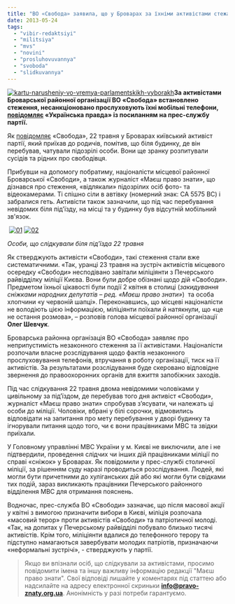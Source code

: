 ```yaml
---
title: "ВО «Свобода» заявила, що у Броварах за їхніми активістами стежать столичні правоохоронці"
date: 2013-05-24
tags: 
  - "vibir-redaktsiyi"
  - "militsiya"
  - "mvs"
  - "novini"
  - "prosluhovuvannya"
  - "svoboda"
  - "slidkuvannya"
---
```


[![kartu-narusheniy-vo-vremya-parlamentskikh-vyborakh](https://mpz.brovary.org/wp-content/uploads/2013/05/kartu-narusheniy-vo-vremya-parlamentskikh-vyborakh.jpg)](https://mpz.brovary.org/wp-content/uploads/2013/05/kartu-narusheniy-vo-vremya-parlamentskikh-vyborakh.jpg)**За активістами Броварської районної організації ВО «Свобода» встановлено стеження, несанкціоновано прослуховують їхні мобільні телефони, [повідомляє](http://www.pravda.com.ua/news/2013/05/24/6990618/) «Українська правда» із посиланням на прес-службу партії.**

Як [повідомляє](http://www.kyiv.svoboda.org.ua/diyalnist/novyny/039383/) «Свобода», 22 травня у Броварах київський активіст партії, який приїхав до родичів, помітив, що біля будинку, де він перебував, чатували підозрілі особи. Вони ще зранку розпитували сусідів та рідних про свободівця.

Прибувши на допомогу побратиму, націоналісти місцевої районної Броварської «Свободи», а також журналіст «Маєш право знати», що дізнався про стеження, «відлякали» підозрілих осіб фото- та відеокамерами. Ті спішно сіли в автівку (номерний знак: СА 5575 ВС) і забралися геть. Активісти також зазначили, що під час перебування невідомих біля під'їзду, на місці та у будинку був відсутній мобільний зв'язок.

 [![01](https://mpz.brovary.org/wp-content/uploads/2013/05/01.jpg)](https://mpz.brovary.org/wp-content/uploads/2013/05/01.jpg) [![02](https://mpz.brovary.org/wp-content/uploads/2013/05/02.jpg)](https://mpz.brovary.org/wp-content/uploads/2013/05/02.jpg)

_Особи, що слідкували біля під'їзда 22 травня_

Як стверджують активісти «Свободи», такі стеження стали вже систематичними. «Так, уранці 23 травня на зустріч активістів місцевого осередку «Свободи» несподівано завітали міліціянти з Печерського райвідділку міліції Києва. Вони були добре обізнані щодо дій «Свободи». Предметом їхньої цікавості були події 2 квітня в столиці (_закидування сніжками народних депутатів – ред. «Маєш право знати»_)  та особа хлопчини «у червоній шапці». Переконавшись, що місцеві націоналісти не володіють цією інформацією, міліціянти поїхали й натякнули, що «це не остання розмова», – розповів голова місцевої районної організації **Олег Шевчук**.

Броварська районна організація ВО «Свобода» заявляє про неприпустимість незаконного стеження за її активістами. Націоналісти розпочали власне розслідування щодо фактів незаконного прослуховування телефонів, втручання в роботу організації, тиск на її активістів. За результатами розслідування буде скеровано відповідне звернення до правоохоронних органів для вжиття запобіжних заходів.

Під час слідкування 22 травня двома невідомими чоловіками у цивільному за під’їздом, де перебував того дня активіст «Свободи», журналіст «Маєш право знати» спробував з’ясувати, чи належать ці особи до міліції. Чоловіки, вбрані у білі сорочки, відмовились відповідати на запитання про мету перебування у дворі будинку та ігнорували питання щодо того, чи є вони працівниками МВС та звідки приїхали.

У Головному управлінні МВС України у м. Києві не виключили, але і не підтвердили, проведення слідчих чи інших дій працівниками міліції по справі «сніжок» у Броварах. Як повідомили у прес-службі столичної міліції, за рішенням суду наразі проводиться розслідування. Людей, які могли бути причетними до хуліганських дій або які могли бути свідками тих подій, зараз викликають працівники Печерського районного відділення МВС для отримання пояснень.

Водночас, прес-служба ВО «Свободи» зазначає, що після масової акції у квітні з вимогою призначити вибори в Києві, міліція розпочала «масовий терор» проти активістів «Свободи» та патріотичної молоді. «Так, на допитах у Печерському райвідділі побувало близько тисячі активістів. Крім того, міліціянти вдалися до телефонного терору та підступно намагаються завербувати молодих патріотів, призначаючи «неформальні зустрічі», - стверджують у партії.

> Якщо ви впізнали осіб, що слідкували за активістами, просимо повідомити імена та іншу важливу інформацію редакції "Маєш право знати". Свої відповіді лишайте у коментарях під статтею або надсилайте на адресу електронної скриньки **info@pravo-znaty.org.ua**. Анонімність у разі потреби гарантуємо.
